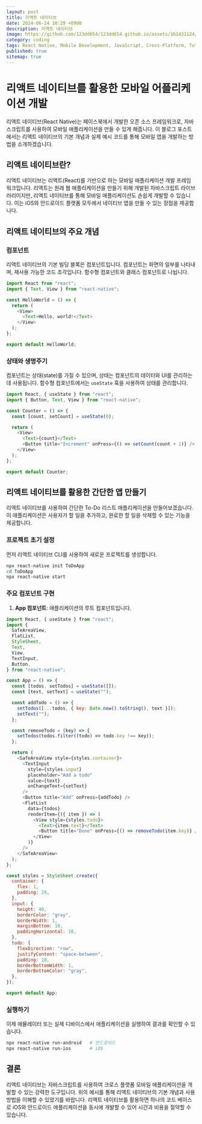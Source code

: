 ```yaml
---
layout: post
title: 리액트 네이티브
date: 2024-06-24 10:29 +0900
description: 리액트 네이티브
image: https://github.com/123dd654/123dd654.github.io/assets/161431124/4c7e2466-9070-408b-8b29-3c3e33e7e1b4
category: coding
tags: React Native, Mobile Development, JavaScript, Cross-Platform, Tutorial
published: true
sitemap: true
---
```


# 리액트 네이티브를 활용한 모바일 어플리케이션 개발

리액트 네이티브(React Native)는 페이스북에서 개발한 오픈 소스 프레임워크로, 자바스크립트를 사용하여 모바일 애플리케이션을 만들 수 있게 해줍니다. 이 블로그 포스트에서는 리액트 네이티브의 기본 개념과 실제 예시 코드를 통해 모바일 앱을 개발하는 방법을 소개하겠습니다.

## 리액트 네이티브란?

리액트 네이티브는 리액트(React)를 기반으로 하는 모바일 애플리케이션 개발 프레임워크입니다. 리액트는 원래 웹 애플리케이션을 만들기 위해 개발된 자바스크립트 라이브러리이지만, 리액트 네이티브를 통해 모바일 애플리케이션도 손쉽게 개발할 수 있습니다. 이는 iOS와 안드로이드 플랫폼 모두에서 네이티브 앱을 만들 수 있는 장점을 제공합니다.

## 리액트 네이티브의 주요 개념

### 컴포넌트

리액트 네이티브의 기본 빌딩 블록은 컴포넌트입니다. 컴포넌트는 화면의 일부를 나타내며, 재사용 가능한 코드 조각입니다. 함수형 컴포넌트와 클래스 컴포넌트로 나뉩니다.

```javascript
import React from "react";
import { Text, View } from "react-native";

const HelloWorld = () => {
  return (
    <View>
      <Text>Hello, world!</Text>
    </View>
  );
};

export default HelloWorld;
```

### 상태와 생명주기

컴포넌트는 상태(state)를 가질 수 있으며, 상태는 컴포넌트의 데이터와 UI를 관리하는 데 사용됩니다. 함수형 컴포넌트에서는 `useState` 훅을 사용하여 상태를 관리합니다.

```javascript
import React, { useState } from "react";
import { Button, Text, View } from "react-native";

const Counter = () => {
  const [count, setCount] = useState(0);

  return (
    <View>
      <Text>{count}</Text>
      <Button title="Increment" onPress={() => setCount(count + 1)} />
    </View>
  );
};

export default Counter;
```

## 리액트 네이티브를 활용한 간단한 앱 만들기

리액트 네이티브를 사용하여 간단한 To-Do 리스트 애플리케이션을 만들어보겠습니다. 이 애플리케이션은 사용자가 할 일을 추가하고, 완료한 할 일을 삭제할 수 있는 기능을 제공합니다.

### 프로젝트 초기 설정

먼저 리액트 네이티브 CLI를 사용하여 새로운 프로젝트를 생성합니다.

```bash
npx react-native init ToDoApp
cd ToDoApp
npx react-native start
```

### 주요 컴포넌트 구현

1. **App 컴포넌트**: 애플리케이션의 루트 컴포넌트입니다.

```javascript
import React, { useState } from "react";
import {
  SafeAreaView,
  FlatList,
  StyleSheet,
  Text,
  View,
  TextInput,
  Button,
} from "react-native";

const App = () => {
  const [todos, setTodos] = useState([]);
  const [text, setText] = useState("");

  const addTodo = () => {
    setTodos([...todos, { key: Date.now().toString(), text }]);
    setText("");
  };

  const removeTodo = (key) => {
    setTodos(todos.filter((todo) => todo.key !== key));
  };

  return (
    <SafeAreaView style={styles.container}>
      <TextInput
        style={styles.input}
        placeholder="Add a todo"
        value={text}
        onChangeText={setText}
      />
      <Button title="Add" onPress={addTodo} />
      <FlatList
        data={todos}
        renderItem={({ item }) => (
          <View style={styles.todo}>
            <Text>{item.text}</Text>
            <Button title="Done" onPress={() => removeTodo(item.key)} />
          </View>
        )}
      />
    </SafeAreaView>
  );
};

const styles = StyleSheet.create({
  container: {
    flex: 1,
    padding: 20,
  },
  input: {
    height: 40,
    borderColor: "gray",
    borderWidth: 1,
    marginBottom: 10,
    paddingHorizontal: 10,
  },
  todo: {
    flexDirection: "row",
    justifyContent: "space-between",
    padding: 10,
    borderBottomWidth: 1,
    borderBottomColor: "gray",
  },
});

export default App;
```

### 실행하기

이제 애뮬레이터 또는 실제 디바이스에서 애플리케이션을 실행하여 결과를 확인할 수 있습니다.

```bash
npx react-native run-android   # 안드로이드
npx react-native run-ios       # iOS
```

## 결론

리액트 네이티브는 자바스크립트를 사용하여 크로스 플랫폼 모바일 애플리케이션을 개발할 수 있는 강력한 도구입니다. 위의 예시를 통해 리액트 네이티브의 기본 개념과 사용 방법을 이해할 수 있었기를 바랍니다. 리액트 네이티브를 활용하면 하나의 코드 베이스로 iOS와 안드로이드 애플리케이션을 동시에 개발할 수 있어 시간과 비용을 절약할 수 있습니다.
